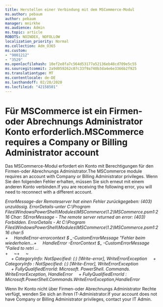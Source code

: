 ```yaml
---
title: Herstellen einer Verbindung mit dem MSCommerce-Modul
ms.author: pebaum
author: pebaum
manager: mnirkhe
ms.audience: Admin
ms.topic: article
ROBOTS: NOINDEX, NOFOLLOW
localization_priority: Normal
ms.collection: Adm_O365
ms.custom:
- "9001212"
- "3529"
ms.openlocfilehash: 10ef2e8fa7c564d53177a52136eb48cd709e5c55
ms.sourcegitcommit: 2a9d059262c07c33f9a740b3da4e6e3366b2f925
ms.translationtype: MT
ms.contentlocale: de-DE
ms.lasthandoff: 02/20/2020
ms.locfileid: "42158501"
---
```

# <a name="mscommerce-requires-a-company-or-billing-administrator-account"></a><span data-ttu-id="3fd49-102">Für MSCommerce ist ein Firmen-oder Abrechnungs Administrator Konto erforderlich.</span><span class="sxs-lookup"><span data-stu-id="3fd49-102">MSCommerce requires a Company or Billing Administrator account</span></span>

<span data-ttu-id="3fd49-103">Das MSCommerce-Modul erfordert ein Konto mit Berechtigungen für den Firmen-oder Abrechnungs Administrator.</span><span class="sxs-lookup"><span data-stu-id="3fd49-103">The MSCommerce module requires an account with Company or Billing Administrator privileges.</span></span> <span data-ttu-id="3fd49-104">Wenn Sie den folgenden Fehler erhalten, müssen Sie sich erneut mit einem anderen Konto verbinden.</span><span class="sxs-lookup"><span data-stu-id="3fd49-104">If you are receiving the following error, you will need to reconnect with a different account.</span></span>

<span data-ttu-id="3fd49-105">*ErrorMessage-der Remoteserver hat einen Fehler zurückgegeben: (403) unzulässig. ErrorDetails-unter C:\Program Files\WindowsPowerShell\Modules\MSCommerce\1.2\MSCommerce.psm1:216 Char: 5*</span><span class="sxs-lookup"><span data-stu-id="3fd49-105">*ErrorMessage - The remote server returned an error: (403) Forbidden. ErrorDetails - At C:\Program Files\WindowsPowerShell\Modules\MSCommerce\1.2\MSCommerce.psm1:216 char:5*</span></span><br>
<span data-ttu-id="3fd49-106">*+&nbsp;&nbsp;&nbsp;&nbsp;&nbsp;HandleError-errorcontext $ _-CustomErrorMessage "Fehler beim wiederholen...*</span><span class="sxs-lookup"><span data-stu-id="3fd49-106">*+&nbsp;&nbsp;&nbsp;&nbsp;&nbsp;HandleError -ErrorContext $_ -CustomErrorMessage "Failed to retri ...*</span></span><br>
<span data-ttu-id="3fd49-107">\+&nbsp;&nbsp;&nbsp;&nbsp;&nbsp;~~~~~~~~~~~~~~~~~~~~~~~~~~~~~~~~~~~~~~~~~~~~~~~~~~~~~~~~~~~~~~~~~</span><span class="sxs-lookup"><span data-stu-id="3fd49-107">\+&nbsp;&nbsp;&nbsp;&nbsp;&nbsp;~~~~~~~~~~~~~~~~~~~~~~~~~~~~~~~~~~~~~~~~~~~~~~~~~~~~~~~~~~~~~~~~~</span></span><br>
<span data-ttu-id="3fd49-108">&nbsp;&nbsp;&nbsp;&nbsp;&nbsp;*+ CategoryInfo: NotSpecified: (:) [Write-error], WriteErrorException*</span><span class="sxs-lookup"><span data-stu-id="3fd49-108">&nbsp;&nbsp;&nbsp;&nbsp;&nbsp;*+ CategoryInfo          : NotSpecified: (:) [Write-Error], WriteErrorException*</span></span><br>
<span data-ttu-id="3fd49-109">&nbsp;&nbsp;&nbsp;&nbsp;&nbsp;*+ FullyQualifiedErrorId: Microsoft. PowerShell. Commands. WriteErrorException, HandleError*</span><span class="sxs-lookup"><span data-stu-id="3fd49-109">&nbsp;&nbsp;&nbsp;&nbsp;&nbsp;*+ FullyQualifiedErrorId : Microsoft.PowerShell.Commands.WriteErrorException,HandleError*</span></span>

<span data-ttu-id="3fd49-110">Wenn Ihr Konto nicht über Firmen-oder Abrechnungs Administrator Rechte verfügt, wenden Sie sich an Ihren IT-Administrator.</span><span class="sxs-lookup"><span data-stu-id="3fd49-110">If your account does not have Company or Billing Administrator privileges, contact your IT Admin.</span></span>
